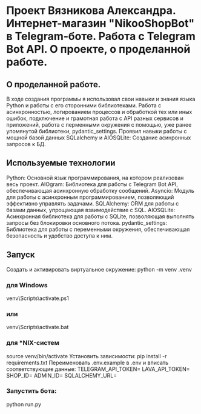 # Проект Вязникова Александра. Интернет-магазин "NikooShopBot" в Telegram-боте. Работа с Telegram Bot API. О проекте, о проделанной работе.

## О проделанной работе.
В ходе создания программы я использовал свои навыки и знания языка Python и работы с его сторонними библиотеками. Работа с асинхронностью, логированием процессов и обработкой тех или иных ошибок, подключение и грамотная работа с API разных сервисов и приложений, работа с перменными окружения с помощью, уже ранее упомянутой библиотеки, pydantic_settings. Проявил навыки работы с мощной базой данных SQLalchemy и AIOSQLite: Создание асинронных запросов к БД.

## Используемые технологии
Python: Основной язык программирования, на котором реализован весь проект.
AIOgram: Библиотека для работы с Telegram Bot API, обеспечивающая асинхронную обработку сообщений.
Asyncio: Модуль для работы с асинхронным программированием, позволяющий эффективно управлять задачами.
SQLAlchemy: ORM для работы с базами данных, упрощающая взаимодействие с SQL.
AIOSQLite: Асинхронная библиотека для работы с SQLite, позволяющая выполнять запросы без блокировки основного потока.
pydantic_settings: Библиотека для работы с переменными окружения, обеспечивающая безопасность и удобство доступа к ним.

## Запуск
Создать и активировать виртуальное окружение:
python -m venv .venv

### для Windows
venv\Scripts\activate.ps1
### или 
venv\Scripts\activate.bat

### для *NIX-систем
source venv/bin/activate
Установить зависимости:
pip install -r requirements.txt
Переименовать .env.example в .env и вписать соответствующие данные:
TELEGRAM_API_TOKEN=
LAVA_API_TOKEN=
SHOP_ID=
ADMIN_ID=
SQLALCHEMY_URL=

### Запустить бота:
python run.py
